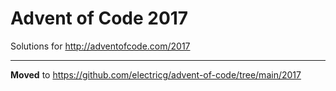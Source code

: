 # Advent of Code 2017

Solutions for http://adventofcode.com/2017

---

**Moved** to https://github.com/electricg/advent-of-code/tree/main/2017
